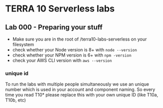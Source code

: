# TERRA 10 Serverless labs

## Lab 000 - Preparing your stuff

* Make sure you are in the root of /terra10-labs-serverless on your filesystem
* check whether your Node version is 8+ with `node --version`
* check whether your NPM version is 6+ with `npm -version`
* check your AWS CLI version with `aws --version`

### unique id
To run the labs with multiple people simultaneously we use an unique number which is used in your account and component naming. 
So every time you read T10* please replace this with your own unique ID (like T10a, T10b, etc)

